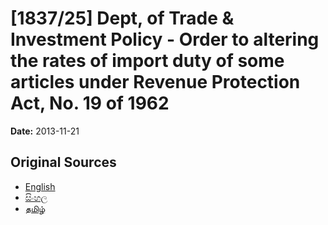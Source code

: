 # [1837/25] Dept, of Trade & Investment Policy - Order to altering the rates of import duty of some articles under Revenue Protection Act, No. 19 of 1962

**Date:** 2013-11-21

## Original Sources

- [English](https://documents.gov.lk/view/extra-gazettes/2013/11/1837-25_E.pdf)
- [සිංහල](https://documents.gov.lk/view/extra-gazettes/2013/11/1837-25_S.pdf)
- [தமிழ்](https://documents.gov.lk/view/extra-gazettes/2013/11/1837-25_T.pdf)
